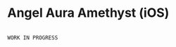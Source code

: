 # Angel Aura Amethyst (iOS)
                                                                                       WORK IN PROGRESS
